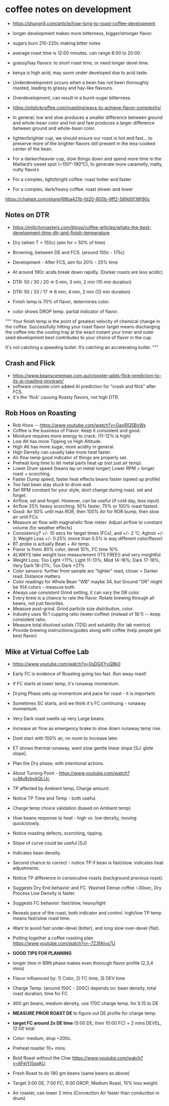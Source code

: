 
# coffee notes on development


 - https://shungrill.com/article/how-long-to-roast-coffee-development

 - longer development makes more bitterness, bigger/stronger flavor.
 - sugars burn 210-220c making bitter notes

 - average roast time is 12:00 minutes. can range 8:00 to 20:00.

 - grassy/hay flavors: to short roast time, or need longer devel time. 
 - kenya is high acid, may *seem* under developed due to acid taste.

 - Underdevelopment occurs when a bean has not been thoroughly roasted,
   leading to grassy and hay-like flavours.
 - Overdevelopment, can result in a burnt-sugar bitterness.

 - https://oilslickcoffee.com/roasting/ways-to-achieve-flavor-complexity/

 - In general; low and slow produces a smaller difference between ground
   and whole-bean color and hot and fast produces a larger difference between
   ground and whole-bean color.
 - lighter/brighter cup, we should ensure our roast is hot and fast...
   to preserve more of the brighter flavors still present in the
   less-cooked center of the bean.
 - For a darker/heavier cup, slow things down and spend more time in
   the Maillard’s sweet spot (~150°-190°C), to generate more caramelly,
   malty, nutty flavors
 - For a complex, light/bright coffee: roast hotter and faster
 - For a complex, dark/heavy coffee: roast slower and lower


https://chatgpt.com/share/68ba421b-fd20-800b-9ff2-589d5f38f90c


## Notes on DTR

 - https://millcityroasters.com/blogs/coffee-articles/whats-the-best-development-time-dtr-and-finish-temperature

 - Dry (when T < 150c) (aim for < 50% of time)
 - Browning, between DE and FCS. (around 150c - 175c)
 - Development - After FCS, aim for 20% - 25% time
 - At around 190c acids break down rapidly. (Darker roasts are less acidic)
 - DTR: 50 / 30 / 20 => 5 min, 3 min, 2 min (10 min duration)
 - DTR: 50 / 33 / 17 => 6 min, 4 min, 2 min (12 min duration)

 - Finish temp is 70% of flavor, determines color.
 - color shows DROP temp. partial indicator of flavor.

"""
Your finish temp is the point of greatest velocity of chemical change in the coffee. Successfully hitting your roast flavor target means discharging the coffee into the cooling tray at the exact instant your inner and outer seed development best contributes to your choice of flavor in the cup.

It's not catching a speeding bullet. It’s catching an accelerating bullet.
"""

## Crash and Flick

 - https://www.beanscenemag.com.au/cropster-adds-flick-prediction-to-its-ai-roasting-program/
 - software cropster.com added AI prediction for "crash and flick" after FCS.
 - it's the 'flick' causing Roasty flavors, not high DTR.

## Rob Hoos on Roasting
 - Rob Hoos -- https://www.youtube.com/watch?v=GaxiRQ5BxWs
 - Coffee is the business of Flavor. Keep it consistent and good.
 - Moisture requires more energy to crack. (11-12% is high)
 - Low Alt has more Tipping vs High Altitude.
 - High Alt has more sugar, more acidity in general.
 - High Density can usually take more heat faster.
 - Air flow temp good indicator of things are properly set.
 - Preheat long time to let metal parts heat up (not just air temp).
 - Lower Drum speed (beans lay on metal longer) Lower RPM = longer roast + scorching.
 - Faster Dump speed, faster heat effects beans faster (speed up profile)
 - Too fast bean stay stuck to drum wall.
 - Set RPM constant for your style, dont change during roast. set and forget.
 - Airflow, set and forget. However, can be useful (if cold day, less input)
 - Airflow 25% heavy scorching. 50% faster, 75% or 100% roast fastest.
 - Good: Air 50% until max ROR, then 100% Air for ROR bump, then slow air until FCs.
 - Measure air flow with magnahelic flow meter. Adjust airflow to constant volume (for weather effects)
 - Consistency? +/- 10 secs for target times (FCs), and +/- 2 'C; Agtron +/- 3; Weight Loss +/- 0.25% (more than 0.5% is way different color/flavor)
 - BT probe is actually Bean + Air temp.
 - Flavor is from: 80% color, devel 10%, FC time 10%
 - *ALWAYS* take weight loss measurement (ITS FREE!) and very insightful.
 - Weight Loss: Too Light <11%; Light 11-13%; Med 14-16%; Dark 17-18%; Very Dark 19-21%; Too Dark >21%
 - Color sensors: further from sample are "lighter" read, closer = Darker read.  Distance matters.
 - Color readings for Whole Bean "WB" maybe 34, but Ground "GR" might be 104 colors - measure both.
 - Always use consistent Grind setting, it can vary the GR color.
 - Every brew is a chance to rate the flavor. Rotate brewing through all beans, not just favorites.
 - Measure post-grind. Grind particle size distribution, color.
 - Industry uses 16:1 cupping ratio (water:coffee) (instead of 18:1) -- keep consistent ratio.
 - Measure total disolved solids (TDS) and solubility (for lab metrics)
 - Provide brewing instructions/guides along with coffee (help people get best flavor)

## Mike at Virtual Coffee Lab

 - https://www.youtube.com/watch?v=0sDGXYvQBk0
 - Early FC is evidence of Roasting going too fast. Run away roast!
 - if FC starts at lower temp, it's runaway momentum.
 - Drying Phase sets up momentum and pace for roast - it is important.
 - Sometimes SC starts, and we think it's FC continuing - runaway momentum.
 - Very Dark roast swells up very Large beans.
 - Increase air flow as emergency brake to slow down runaway temp rise.
 - Dont start with 100% air, no room to increase later.
 - ET shows thermal runaway, want slow gentle linear slope [SJ: glide slope].
 - Plan the Dry phase, with intentional actions.

 - About Turning Point - https://www.youtube.com/watch?v=Mu9vbybQLUc
 - TP affected by Ambient temp, Charge amount.
 - Notice TP Time and Temp - both useful.
 - Charge temp choice validation (based on Ambient temp)
 - How beans response to heat - high vs. low density, moving quick/slowly.
 - Notice roasting defects, scorching, tipping.
 - Slope of curve could be useful [SJ]
 - Indicates bean density.
 - Second chance to correct - notice TP if bean is fast/slow. indicates heat adjustments.
 - Notice TP difference in consecutive roasts (background previous roast).
 - Suggests Dry End behavior and FC. Washed Dense coffee ~30sec, Dry Process Low Density is faster.
 - Suggests FC behavior: fast/slow, heavy/light
 - Reveals pace of the roast, both indicator and control. high/low TP temp means fast/slow roast time.
 - Want to avoid fast under-devel (bitter), and long slow over-devel (flat).

 - Putting together a coffee roasting plan https://www.youtube.com/watch?v=-7Z3fAIvs7U
 - **GOOD TIPS FOR PLANNING**
 - longer time in BRN phase makes even thorough flavor profile (2,3,4 mins)
 - Flavor influenced by: 1) Color, 2) FC time, 3) DEV time
 - Charge Temp: (around 150C - 200C) depends on: bean density, total roast duration, time for FC
 - 400 gm beans, medium density, use 170C charge temp. for 5:15 to DE
 - **MEASURE PRIOR ROAST DE** to figure out DE profile for charge temp.
 - **target FC around 2x DE time** (5:00 DE, then 10:00 FC) + 2 mins DEVEL, 12:00 total
 - Color: medium, drop ~200c.
 - Preheat roaster 10+ mins.

 - Bold Roast without the Char  https://www.youtube.com/watch?v=AFeiYj5oqKU
 - Fresh Roast to do 180 gm beans (same beans as above)
 - Target 3:00 DE, 7:00 FC, 9:00 DROP; Medium Roast, 15% loss weight.
 - Air roaster, can lower 2 mins (Convection Air faster than conduction in drum)






